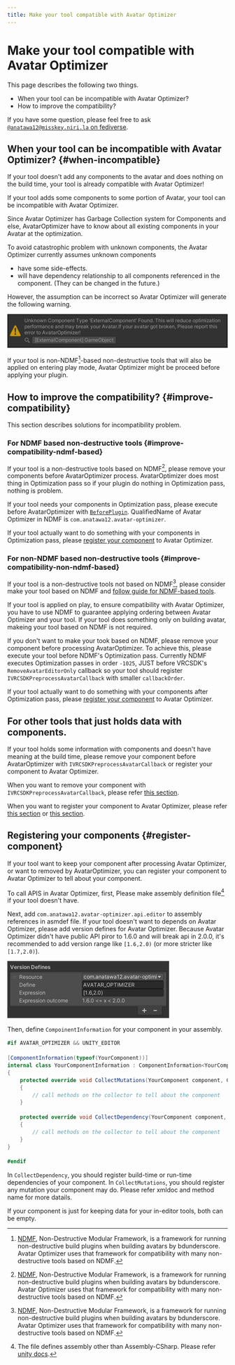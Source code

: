 ```yaml
---
title: Make your tool compatible with Avatar Optimizer
---
```


# Make your tool compatible with Avatar Optimizer

This page describes the following two things.

- When your tool can be incompatible with Avatar Optimizer?
- How to improve the compatibility?

If you have some question, please feel free to ask [`@anatawa12@misskey.niri.la` on fediverse][fediverse].

## When your tool can be incompatible with Avatar Optimizer? {#when-incompatible}

If your tool doesn't add any components to the avatar and does nothing on the build time,
your tool is already compatible with Avatar Optimizer!

If your tool adds some components to some portion of Avatar, your tool can be incompatible with Avatar Optimizer.

Since Avatar Optimizer has Garbage Collection system for Components and else, AvatarOptimizer have to 
know about all existing components in your Avatar at the optimization.

To avoid catastrophic problem with unknown components, the Avatar Optimizer currently assumes unknown components
- have some side-effects.
- will have dependency relationship to all components referenced in the component.
  (They can be changed in the future.)

However, the assumption can be incorrect so Avatar Optimizer will generate the following warning.

![unknown-component-warning](unknown-component-warning.png)

If your tool is non-NDMF[^NDMF]-based non-destructive tools that will also be applied on entering play mode,
Avatar Optimizer might be proceed before applying your plugin.

## How to improve the compatibility? {#improve-compatibility}

This section describes solutions for incompatibility problem.

### For NDMF based non-destructive tools {#improve-compatibility-ndmf-based}

If your tool is a non-destructive tools based on NDMF[^NDMF], please remove your components before 
AvatarOptimizer process. AvatarOptimizer does most thing in Optimization pass
so if your plugin do nothing in Optimization pass, nothing is problem.

If your tool needs your components in Optimization pass, 
please execute before AvatarOptimizer with [`BeforePlugin`][ndmf-BeforePlugin]. 
QualifiedName of Avatar Optimizer in NDMF is `com.anatawa12.avatar-optimizer`.

If your tool actually want to do something with your components in Optimization pass,
please [register your component][register-component] to Avatar Optimizer.

### For non-NDMF based non-destructive tools {#improve-compatibility-non-ndmf-based}

If your tool is a non-destructive tools not based on NDMF[^NDMF], please consider
make your tool based on NDMF and [follow guide for NDMF-based tools](#improve-compatibility-ndmf-based).

If your tool is applied on play, to ensure compatibility with Avatar Optimizer, you have to use NDMF to
guarantee applying ordering between Avatar Optimizer and your tool.
If your tool does something only on building avatar, makeing your tool based on NDMF is not required.

If you don't want to make your took based on NDMF, please remove your component before processing AvatarOptimizer.
To achieve this, please execute your tool before NDMF's Optimization pass.
Currently NDMF executes Optimization passes in order `-1025`, JUST before VRCSDK's `RemoveAvatarEditorOnly` callback so
your tool should register `IVRCSDKPreprocessAvatarCallback` with smaller `callbackOrder`.

If your tool actually want to do something with your components after Optimization pass,
please [register your component][register-component] to Avatar Optimizer.

## For other tools that just holds data with components.

If your tool holds some information with components and doesn't have meaning at the build time, 
please remove your component before AvatarOptimizer with `IVRCSDKPreprocessAvatarCallback` or 
register your component to Avatar Optimizer.

When you want to remove your component with `IVRCSDKPreprocessAvatarCallback`, please refer [this section](#improve-compatibility-non-ndmf-based).

When you want to register your component to Avatar Optimizer, please refer [this section][register-component] or [this section](#register-meaningless-component).

## Registering your components {#register-component}

If your tool want to keep your component after processing Avatar Optimizer, or want to removed by AvatarOptimizer,
you can register your component to Avatar Optimizer to tell about your component.

To call APIS in Avatar Optimizer, first, Please make assembly definition file[^asmdef] if your tool doesn't have.

Next, add `com.anatawa12.avatar-optimizer.api.editor` to assembly references in asmdef file.
If your tool doesn't want to depends on Avatar Optimizer, please add version defines for Avatar Optimizer.
Because Avatar Optimizer didn't have public API piror to 1.6.0 and will break api in 2.0.0, 
it's recommended to add version range like `[1.6,2.0)` (or more stricter like `[1.7,2.0)`).

![version-defines.png](version-defines.png)

Then, define `CompoinentInformation` for your component in your assembly.

```csharp
#if AVATAR_OPTIMIZER && UNITY_EDITOR

[ComponentInformation(typeof(YourComponent))]
internal class YourComponentInformation : ComponentInformation<YourComponent>
{
    protected override void CollectMutations(YourComponent component, ComponentMutationsCollector collector)
    {
        // call methods on the collector to tell about the component
    }

    protected override void CollectDependency(YourComponent component, ComponentDependencyCollector collector)
    {
        // call methods on the collector to tell about the component
    }
}

#endif
```

In `CollectDependency`, you should register build-time or run-time dependencies of your component.
In `CollectMutations`, you should register any mutation your component may do.
Please refer xmldoc and method name for more datails.

If your component is just for keeping data for your in-editor tools, both can be empty.

[fediverse]: https://misskey.niri.la/@anatawa12
[ndmf-BeforePlugin]: https://ndmf.nadena.dev/api/nadena.dev.ndmf.fluent.Sequence.html#nadena_dev_ndmf_fluent_Sequence_BeforePlugin_System_String_System_String_System_Int32_
[register-component]: #register-component

[^asmdef]: The file defines assembly other than Assembly-CSharp. Please refer [unity docs](https://docs.unity3d.com/2019.4/Documentation/Manual/ScriptCompilationAssemblyDefinitionFiles.html).
[^NDMF]: [NDMF], Non-Destructive Modular Framework, is a framework for running non-destructive build plugins when 
building avatars by bdunderscore. Avatar Optimizer uses that framework for compatibility 
with many non-destructive tools based on NDMF.

[NDMF]: https://ndmf.nadena.dev/
[modular-avatar]: https://modular-avatar.nadena.dev/
